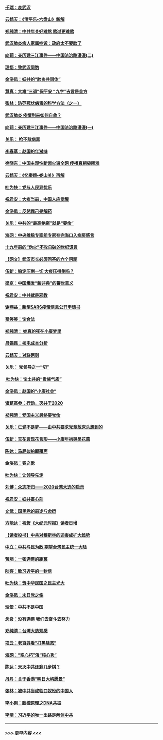 #### [千瑞：哀武汉](../pages/nsc993/n11833647.md?t=01311401) 
#### [云鹤天：《清平乐▪六盘山》新解](../pages/nsc993/n11833611.md?t=01311401) 
#### [郑纯清：中共年关好难熬 熬过更难熬](../pages/nsc993/n11833489.md?t=01311401) 
#### [武汉肺炎病人家属控诉：政府太不要脸了](../pages/nsc993/n11833205.md?t=01311401) 
#### [向莉：亲历建三江事件——中国法治路漫漫(二)](../pages/nsc993/n11829102.md?t=01311401) 
#### [理悟：致武汉同胞](../pages/nsc993/n11831522.md?t=01311401) 
#### [金浴凤：妖共的“肺炎共同体”](../pages/nsc993/n11829448.md?t=01311401) 
#### [慧真：大难“三退”保平安 “九字”吉言是金方](../pages/nsc993/n11829501.md?t=01311401) 
#### [张林：防范冠状病毒的科学方法（之一）](../pages/nsc993/n11828618.md?t=01311401) 
#### [武汉肺炎 疫情到来如何自救？](../pages/nsc993/n11827632.md?t=01311401) 
#### [向莉：亲历建三江事件——中国法治路漫漫(一)](../pages/nsc993/n11827190.md?t=01311401) 
#### [关乐： 枪不敌病毒](../pages/nsc993/n11826746.md?t=01311401) 
#### [李春草：赵国的年滋味](../pages/nsc993/n11826321.md?t=01311401) 
#### [徐晓东：中国主观性新闻火遍全网 传播真相极困难](../pages/nsc993/n11826508.md?t=01311401) 
#### [云鹤天：《忆秦娥▪娄山关》再解](../pages/nsc993/n11824682.md?t=01311401) 
#### [吐为快：党与人民异忧乐](../pages/nsc993/n11824660.md?t=01311401) 
#### [祝君安：大疫当前，中国人应觉醒](../pages/nsc993/n11821946.md?t=01311401) 
#### [金浴凤：反躬罪己是解药](../pages/nsc993/n11820280.md?t=01311401) 
#### [关乐：中共的“最高绝密”就是“要命”](../pages/nsc993/n11816946.md?t=01311401) 
#### [海网：中央维稳专家组专家夸完海口入病房感言](../pages/nsc993/n11815138.md?t=01311401) 
#### [十九年前的“伪火”不攻自破的世纪谎言](../pages/nsc993/n11813238.md?t=01311401) 
#### [【网文】武汉市长必须回答的六个问题](../pages/nsc993/n11813848.md?t=01311401) 
#### [伍新：稳定压倒一切 大疫压得倒吗？](../pages/nsc993/n11812634.md?t=01311401) 
#### [梁京：中国爆发“新非典”的警世意义](../pages/nsc993/n11812554.md?t=01311401) 
#### [祝君安：中共就是邪教](../pages/nsc993/n11812431.md?t=01311401) 
#### [谢燕益：新型SARS疫情信息公开申请书](../pages/nsc993/n11808840.md?t=01311401) 
#### [蜀笑笑：论合法](../pages/nsc993/n11808064.md?t=01311401) 
#### [郑纯清： 她真的死在小康梦里](../pages/nsc993/n11806623.md?t=01311401) 
#### [吕锡民：核电成本分析](../pages/nsc993/n11806284.md?t=01311401) 
#### [云鹤天：对联两则](../pages/nsc993/n11805957.md?t=01311401) 
#### [关乐： 党领导之一“切”](../pages/nsc993/n11804505.md?t=01311401) 
#### [ 吐为快：论土共的“贵族气质”](../pages/nsc993/n11804490.md?t=01311401) 
#### [金浴凤：赵国的“小康社会”](../pages/nsc993/n11804452.md?t=01311401) 
#### [诸葛高参：行动，灭共于2020](../pages/nsc993/n11804120.md?t=01311401) 
#### [郑纯清：爱国主义最终要党命](../pages/nsc993/n11802197.md?t=01311401) 
#### [关乐：亡党不是梦——由中共要求党章放床头想到的](../pages/nsc993/n11802156.md?t=01311401) 
#### [伍新：无花言现花言形——小康年初哭吴花燕](../pages/nsc993/n11800044.md?t=01311401) 
#### [陈达：马屁似拍颠覆声](../pages/nsc993/n11800010.md?t=01311401) 
#### [金浴凤：春之歌](../pages/nsc993/n11797687.md?t=01311401) 
#### [吐为快：让领导先走](../pages/nsc993/n11797512.md?t=01311401) 
#### [刘博：众志所归——2020台湾大选的启示](../pages/nsc993/n11796878.md?t=01311401) 
#### [祝君安：妖共畜心剖](../pages/nsc993/n11794273.md?t=01311401) 
#### [文武：国民党的前途与命运](../pages/nsc993/n11794198.md?t=01311401) 
#### [方能达：祝贺《大纪元时报》读者日增](../pages/nsc993/n11793807.md?t=01311401) 
#### [【读者投书】中共对穆斯林的迫害成扩大趋势](../pages/nsc993/n11791371.md?t=01311401) 
#### [中立：中共与民为敌 期望台湾民主统一大陆](../pages/nsc993/n11790392.md?t=01311401) 
#### [苦胆：一张选票的距离](../pages/nsc993/n11788914.md?t=01311401) 
#### [陆客：致习近平的一封信](../pages/nsc993/n11788867.md?t=01311401) 
#### [吐为快：贺中华民国之民主光大](../pages/nsc993/n11788618.md?t=01311401) 
#### [金浴凤：末日党之像](../pages/nsc993/n11787475.md?t=01311401) 
#### [理悟：中共不是中国](../pages/nsc993/n11787463.md?t=01311401) 
#### [念贲：没有选票  我们去奋斗去努力](../pages/nsc993/n11787398.md?t=01311401) 
#### [郑纯清：台湾大选观感](../pages/nsc993/n11786210.md?t=01311401) 
#### [项云：老百姓看“打黑除恶”](../pages/nsc993/n11785398.md?t=01311401) 
#### [海网：“空心朽”演“核心秀”](../pages/nsc993/n11783874.md?t=01311401) 
#### [陈达：天灭中共还剩几步棋？](../pages/nsc993/n11783719.md?t=01311401) 
#### [丹丹：关于香港“明日大屿愿景”](../pages/nsc993/n11783273.md?t=01311401) 
#### [张林：被中共当成牲口奴役的中国人](../pages/nsc993/n11782397.md?t=01311401) 
#### [李小刚：脑控原理之DNA共振](../pages/nsc993/n11780962.md?t=01311401) 
#### [李清：习近平的唯一出路是解体中共](../pages/nsc993/n11780866.md?t=01311401) 

----
#### [ >>> 更早内容 <<< ](../indexes/nsc993-earlier.md)
